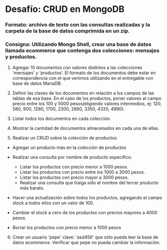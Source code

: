 # Desafío: CRUD en MongoDB

### Formato: archivo de texto con las consultas realizadas y la carpeta de la base de datos comprimida en un zip.

### Consigna: Utilizando Mongo Shell, crear una base de datos llamada ecommerce que contenga dos colecciones: mensajes y productos.


1. Agregar 10 documentos con valores distintos a las colecciones ‘mensajes’ y ‘productos’. El formato de los documentos debe estar en correspondencia con el que venimos utilizando en el entregable con base de datos MariaDB.

2. Definir las claves de los documentos en relación a los campos de las tablas de esa base. En el caso de los productos, poner valores al campo precio entre los 100 y 5000 pesos(eligiendo valores intermedios, ej: 120, 580, 900, 1280, 1700, 2300, 2860, 3350, 4320, 4990). 

3. Listar todos los documentos en cada colección.

4. Mostrar la cantidad de documentos almacenados en cada una de ellas.

5. Realizar un CRUD sobre la colección de productos:

- Agregar un producto más en la colección de productos 
- Realizar una consulta por nombre de producto específico:
    - Listar los productos con precio menor a 1000 pesos.
    - Listar los productos con precio entre los 1000 a 3000 pesos.
    - Listar los productos con precio mayor a 3000 pesos.
    - Realizar una consulta que traiga sólo el nombre del tercer producto más barato.

- Hacer una actualización sobre todos los productos, agregando el campo stock a todos ellos con un valor de 100.
- Cambiar el stock a cero de los productos con precios mayores a 4000 pesos. 
- Borrar los productos con precio menor a 1000 pesos 

6. Crear un usuario 'pepe' clave: 'asd456' que sólo pueda leer la base de datos ecommerce. Verificar que pepe no pueda cambiar la información.
